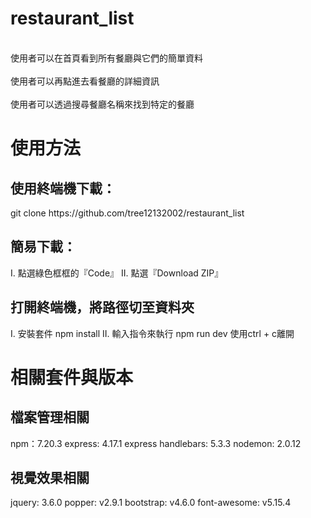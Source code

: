 <h1>restaurant_list</h1>

<br>使用者可以在首頁看到所有餐廳與它們的簡單資料</br>
<br>使用者可以再點進去看餐廳的詳細資訊</br>
<br>使用者可以透過搜尋餐廳名稱來找到特定的餐廳</br>



<h1>使用方法</h1>
<h2>使用終端機下載：</h2>
<span>git clone https://github.com/tree12132002/restaurant_list</span>
<h2>簡易下載：</h2>
<span>I. 點選綠色框框的『Code』</span>
<span>II. 點選『Download ZIP』</span>

<h2>打開終端機，將路徑切至資料夾</h2>
<span>I. 安裝套件</span>
<span>npm install</span>
<span>II. 輸入指令來執行</span>
<span>npm run dev</span>
<span>使用ctrl + c離開</span>


<h1>相關套件與版本</h1>
<h2>檔案管理相關</h2>
<span>npm：7.20.3</span>
<span>express: 4.17.1</span>
<span>express handlebars: 5.3.3</span>
<span>nodemon: 2.0.12</span>
<h2>視覺效果相關</h2>
<span>jquery: 3.6.0</span>
<span>popper: v2.9.1</span>
<span>bootstrap: v4.6.0</span>
<span>font-awesome: v5.15.4</span>
